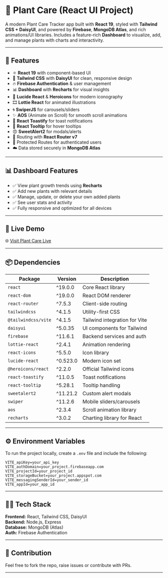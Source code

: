 # 🌿 Plant Care (React UI Project)

A modern Plant Care Tracker app built with **React 19**, styled with **Tailwind CSS + DaisyUI**, and powered by **Firebase**, **MongoDB Atlas**, and rich animations/UI libraries. Includes a feature-rich **Dashboard** to visualize, add, and manage plants with charts and interactivity.

---

## 🚀 Features

- ⚛️ **React 19** with component-based UI
- 🎨 **Tailwind CSS** with **DaisyUI** for clean, responsive design
- 🔥 **Firebase Authentication** & user management
- 📊 **Dashboard** with **Recharts** for visual insights
- 🧾 **Lucide React** & **Heroicons** for modern iconography
- 🎞️ **Lottie React** for animated illustrations
- 🌀 **SwiperJS** for carousels/sliders
- ✨ **AOS** (Animate on Scroll) for smooth scroll animations
- 🍞 **React Toastify** for toast notifications
- 💬 **React Tooltip** for hover tooltips
- 😍 **SweetAlert2** for modals/alerts
- 🧭 Routing with **React Router v7**
- 🔐 Protected Routes for authenticated users
- ☁️ Data stored securely in **MongoDB Atlas**

---

## 📊 Dashboard Features

- ✅ View plant growth trends using **Recharts**
- ✅ Add new plants with relevant details
- ✅ Manage, update, or delete your own added plants
- ✅ See user stats and activity
- ✅ Fully responsive and optimized for all devices

---

## 🔗 Live Demo

🌐 [Visit Plant Care Live](https://plant-care-tracker-4cf37.web.app/)

---

## 📦 Dependencies

| Package               | Version    | Description |
|------------------------|------------|-------------|
| `react`               | ^19.0.0    | Core React library |
| `react-dom`           | ^19.0.0    | React DOM renderer |
| `react-router`        | ^7.5.3     | Client-side routing |
| `tailwindcss`         | ^4.1.5     | Utility-first CSS |
| `@tailwindcss/vite`   | ^4.1.5     | Tailwind integration for Vite |
| `daisyui`             | ^5.0.35    | UI components for Tailwind |
| `firebase`            | ^11.6.1    | Backend services and auth |
| `lottie-react`        | ^2.4.1     | Animation rendering |
| `react-icons`         | ^5.5.0     | Icon library |
| `lucide-react`        | ^0.523.0   | Modern icon set |
| `@heroicons/react`    | ^2.2.0     | Official Tailwind icons |
| `react-toastify`      | ^11.0.5    | Toast notifications |
| `react-tooltip`       | ^5.28.1    | Tooltip handling |
| `sweetalert2`         | ^11.21.2   | Custom alert modals |
| `swiper`              | ^11.2.6    | Mobile sliders/carousels |
| `aos`                 | ^2.3.4     | Scroll animation library |
| `recharts`            | ^3.0.2     | Charting library for React |

---

## ⚙️ Environment Variables

To run the project locally, create a `.env` file and include the following:

```env
VITE_apiKey=your_api_key
VITE_authDomain=your_project.firebaseapp.com
VITE_projectId=your_project_id
VITE_storageBucket=your_project.appspot.com
VITE_messagingSenderId=your_sender_id
VITE_appId=your_app_id
```

---

## 🧑‍💻 Tech Stack

**Frontend:** React, Tailwind CSS, DaisyUI  
**Backend:** Node.js, Express  
**Database:** MongoDB (Atlas)  
**Auth:** Firebase Authentication  

---

## 🙌 Contribution

Feel free to fork the repo, raise issues or contribute with PRs.

---

